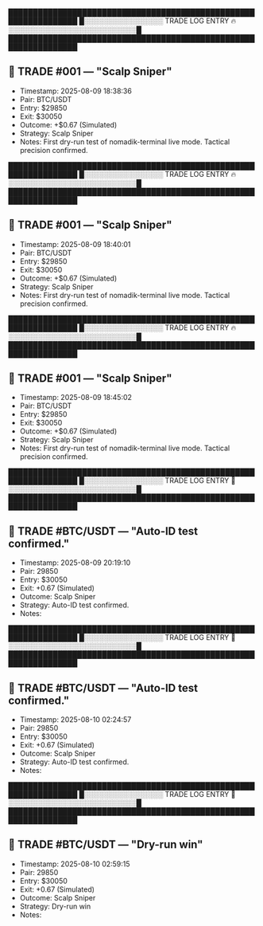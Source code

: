████████████████████████████████████████████████████████████████
█░░░░░░░░░░░░░░░░ TRADE LOG ENTRY 🔥 ░░░░░░░░░░░░░░░░░░░░░░░░░░█
████████████████████████████████████████████████████████████████

## 🧪 TRADE #001 — "Scalp Sniper"
- Timestamp: 2025-08-09 18:38:36
- Pair: BTC/USDT
- Entry: $29850
- Exit: $30050
- Outcome: +$0.67 (Simulated)
- Strategy: Scalp Sniper
- Notes: First dry-run test of nomadik-terminal live mode. Tactical precision confirmed.


████████████████████████████████████████████████████████████████
█░░░░░░░░░░░░░░░░ TRADE LOG ENTRY 🔥 ░░░░░░░░░░░░░░░░░░░░░░░░░░█
████████████████████████████████████████████████████████████████

## 🧪 TRADE #001 — "Scalp Sniper"
- Timestamp: 2025-08-09 18:40:01
- Pair: BTC/USDT
- Entry: $29850
- Exit: $30050
- Outcome: +$0.67 (Simulated)
- Strategy: Scalp Sniper
- Notes: First dry-run test of nomadik-terminal live mode. Tactical precision confirmed.


████████████████████████████████████████████████████████████████
█░░░░░░░░░░░░░░░░ TRADE LOG ENTRY 🔥 ░░░░░░░░░░░░░░░░░░░░░░░░░░█
████████████████████████████████████████████████████████████████

## 🧪 TRADE #001 — "Scalp Sniper"
- Timestamp: 2025-08-09 18:45:02
- Pair: BTC/USDT
- Entry: $29850
- Exit: $30050
- Outcome: +$0.67 (Simulated)
- Strategy: Scalp Sniper
- Notes: First dry-run test of nomadik-terminal live mode. Tactical precision confirmed.


████████████████████████████████████████████████████████████████
█░░░░░░░░░░░░░░░░ TRADE LOG ENTRY 🧪 ░░░░░░░░░░░░░░░░░░░░░░░░░░█
████████████████████████████████████████████████████████████████

## 🧪 TRADE #BTC/USDT — "Auto-ID test confirmed."
- Timestamp: 2025-08-09 20:19:10
- Pair: 29850
- Entry: $30050
- Exit: $+$0.67 (Simulated)
- Outcome: Scalp Sniper
- Strategy: Auto-ID test confirmed.
- Notes: 

████████████████████████████████████████████████████████████████
█░░░░░░░░░░░░░░░░ TRADE LOG ENTRY 🧪 ░░░░░░░░░░░░░░░░░░░░░░░░░░█
████████████████████████████████████████████████████████████████

## 🧪 TRADE #BTC/USDT — "Auto-ID test confirmed."
- Timestamp: 2025-08-10 02:24:57
- Pair: 29850
- Entry: $30050
- Exit: $+$0.67 (Simulated)
- Outcome: Scalp Sniper
- Strategy: Auto-ID test confirmed.
- Notes: 

████████████████████████████████████████████████████████████████
█░░░░░░░░░░░░░░░░ TRADE LOG ENTRY 🧪 ░░░░░░░░░░░░░░░░░░░░░░░░░░█
████████████████████████████████████████████████████████████████

## 🧪 TRADE #BTC/USDT — "Dry-run win"
- Timestamp: 2025-08-10 02:59:15
- Pair: 29850
- Entry: $30050
- Exit: $+$0.67 (Simulated)
- Outcome: Scalp Sniper
- Strategy: Dry-run win
- Notes: 

